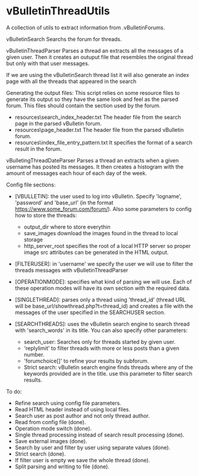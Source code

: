# vBulletinThreadUtils
A collection of utils to extract information from .vBulletinForums.

vBulletinSearch
Searchs the forum for threads.

vBulletinThreadParser
Parses a thread an extracts all the messages of a given user. Then it creates an outuput file that resembles the 
original thread but only with that user messages.

If we are using the vBulletinSearch thread list it will also generate an index page with all the threads that
appeared in the search

Generating the output files:
This script relies on some resource files to generate its output so they have the same look and feel as the parsed forum. 
This files should contain the <head> section used by the forum.

- resources\search_index_header.txt The header file from the search page in the parsed vBulletin forum.
- resources\page_header.txt The header file from the parsed vBulletin forum.
- resources\index_file_entry_pattern.txt It specifies the format of a search result in the forum.

vBulletingThreadDateParser
Parses a thread an extracts when a given username has posted its messages. It then creates a histogram with
the amount of messages each hour of each day of the week.

Config file sections:
- [VBULLETIN]: the user used to log into vBulletin. 
Specify 'logname', 'password' and 'base_url' (in the format https://www.some_forum.com/forum/).
Also some parameters to config how to store the threads:
  - output_dir where to store everythin
  - save_images download the images found in the thread to local storage
  - http_server_root specifies the root of a local HTTP server so proper image src attributes 
  can be generated in the HTML output.

- [FILTERUSER]: in 'username' we specify the user we will use to filter the threads messages 
with vBulletinThreadParser
- [OPERATIONMODE]: specifies what kind of parsing we will use. Each of these operation modes will
have its own section with the required data.
- [SINGLETHREAD]: parses only a thread using 'thread_id' (thread URL will be 
base_url/showthread.php?t=thread_id) and creates a file with the messages of the user specified in
the SEARCHUSER section.
- [SEARCHTHREADS]: uses the vBulletin search engine to search thread with 'search_words' in its title.
You can also specify other parameters:
  - search_user: Searches only for threads started by given user.
  - 'replylimit' to filter threads with more or less posts than a given number.
  - 'forumchoice[]' to refine your results by subforum.
  - Strict search: vBulletin search engine finds threads where any of the keywords provided are in the title. 
use this parameter to filter search results.


To do:
- Refine search using config file parameters.
- Read HTML header instead of using local files.
- Search user as post author and not only thread author.  
- Read from config file (done).
- Operation mode switch (done).
- Single thread processing instead of search result processing (done).
- Save external images (done).
- Search by user and filter by user using separate values (done).
- Strict search (done).  
- If filter user is empty we save the whole thread (done).
- Split parsing and writing to file (done).
